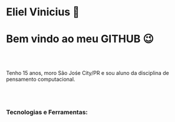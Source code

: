 <div display="inline-block">
<h1 aling="left"> Eliel Vinicius 🔞 </h1>
<h1 aling="left"> Bem vindo ao meu <b>GITHUB</b> 😉 </h1>

<i class="devicon-android-plain"></i>

</br>
</br>

Tenho 15 anos, moro São Jośe City/PR e sou aluno da disciplina de pensamento computacional.

</br>
</br>

### Tecnologias e Ferramentas:
<code> 
</code>
<code> 
</code>
<code> 
</code>







